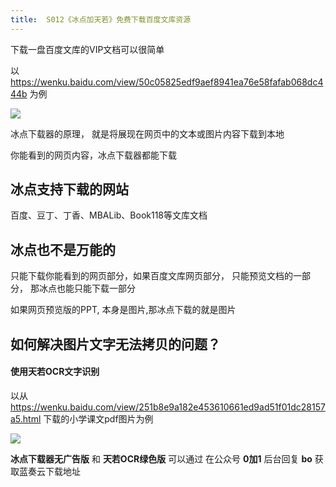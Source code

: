 ```yaml
---
title:  S012《冰点加天若》免费下载百度文库资源
---
```


下载一盘百度文库的VIP文档可以很简单


以 https://wenku.baidu.com/view/50c05825edf9aef8941ea76e58fafab068dc444b 为例


![](https://www.v2fy.com/asset/soft-000012-bingdian/001.gif)



冰点下载器的原理， 就是将展现在网页中的文本或图片内容下载到本地

你能看到的网页内容，冰点下载器都能下载

## 冰点支持下载的网站

百度、豆丁、丁香、MBALib、Book118等文库文档

## 冰点也不是万能的

只能下载你能看到的网页部分，如果百度文库网页部分， 只能预览文档的一部分， 那冰点也能只能下载一部分

如果网页预览版的PPT, 本身是图片,那冰点下载的就是图片

## 如何解决图片文字无法拷贝的问题？


#### 使用天若OCR文字识别

以从 https://wenku.baidu.com/view/251b8e9a182e453610661ed9ad51f01dc28157a5.html 下载的小学课文pdf图片为例


![](https://www.v2fy.com/asset/soft-000012-bingdian/002.gif)

**冰点下载器无广告版** 和 **天若OCR绿色版** 可以通过 在公众号 **0加1** 后台回复 **bo** 获取蓝奏云下载地址
